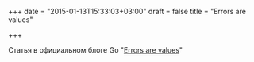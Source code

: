 +++
date = "2015-01-13T15:33:03+03:00"
draft = false
title = "Errors are values"

+++

<p>Статья в официальном блоге Go &quot;<a href="https://blog.golang.org/errors-are-values">Errors are values</a>&quot;</p>


